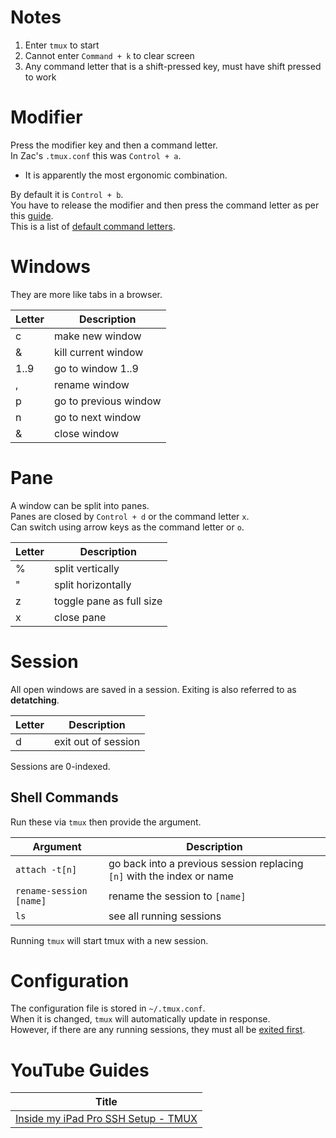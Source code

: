 # Notes

1. Enter `tmux` to start
2. Cannot enter `Command + k` to clear screen
3. Any command letter that is a shift-pressed key, must have shift pressed to work

# Modifier

Press the modifier key and then a command letter.  
In Zac's `.tmux.conf` this was `Control + a`.

- It is apparently the most ergonomic combination.

By default it is `Control + b`.  
You have to release the modifier and then press the command letter as per this [guide](https://superuser.com/questions/266725/tmux-ctrlb-not-working).  
This is a list of [default command letters](https://man.openbsd.org/tmux#DEFAULT_KEY_BINDINGS).

# Windows

They are more like tabs in a browser.

| Letter | Description           |
| ------ | --------------------- |
| c      | make new window       |
| &      | kill current window   |
| 1..9   | go to window 1..9     |
| ,      | rename window         |
| p      | go to previous window |
| n      | go to next window     |
| &      | close window          |

# Pane

A window can be split into panes.  
Panes are closed by `Control + d` or the command letter `x`.  
Can switch using arrow keys as the command letter or `o`.

| Letter | Description              |
| ------ | ------------------------ |
| %      | split vertically         |
| "      | split horizontally       |
| z      | toggle pane as full size |
| x      | close pane               |

# Session

All open windows are saved in a session.
Exiting is also referred to as **detatching**.

| Letter | Description         |
| ------ | ------------------- |
| d      | exit out of session |

Sessions are 0-indexed.

## Shell Commands

Run these via `tmux` then provide the argument.

| Argument                | Description                                                            |
| ----------------------- | ---------------------------------------------------------------------- |
| `attach -t[n]`          | go back into a previous session replacing `[n]` with the index or name |
| `rename-session [name]` | rename the session to `[name]`                                         |
| `ls`                    | see all running sessions                                               |

Running `tmux` will start tmux with a new session.

# Configuration

The configuration file is stored in `~/.tmux.conf`.  
When it is changed, `tmux` will automatically update in response.  
However, if there are any running sessions, they must all be [exited first](https://unix.stackexchange.com/questions/66606/tmux-not-sourcing-my-tmux-conf#answer-66607).

# YouTube Guides

| Title                                                                              |
| ---------------------------------------------------------------------------------- |
| [Inside my iPad Pro SSH Setup - TMUX](https://www.youtube.com/watch?v=B-1wGwvUwm8) |
